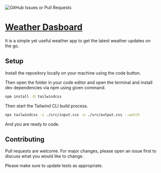 ![GitHub Issues or Pull Requests](https://img.shields.io/github/issues/NayedulAlam/weatherApp)


# [Weather Dasboard](https://pasppy.github.io/weatherApp/)

It is a simple yet useful weather app to get the latest weather updates on the go.

## Setup
Install the repository locally on your machine using the code button.

Then open the folder in your code editor and open the terminal and install dev dependencies via npm using given command.
```bash
npm install -D tailwindcss
```
Then start the Tailwind CLI build process.
```bash
npx tailwindcss -i ./src/input.css -o ./src/output.css --watch
```
And you are ready to code.
## Contributing

Pull requests are welcome. For major changes, please open an issue first
to discuss what you would like to change.

Please make sure to update tests as appropriate.
